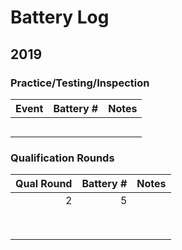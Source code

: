 
# Battery Log

## 2019
### Practice/Testing/Inspection
| Event | Battery # | Notes |
| --- | --- | ---|
|   |   |   |
|   |   |   |
|   |   |   |
|   |   |   |
|   |   |   |


### Qualification Rounds
| Qual Round | Battery # | Notes |
| ---: | ---: | ---:|
| 2 | 5 |   |
|   |   |   |
|   |   |   |
|   |   |   |
|   |   |   |
|   |   |   |
|   |   |   |
|   |   |   |
|   |   |   |
